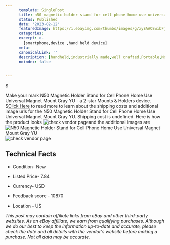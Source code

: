 ```yaml
---
      template: SinglePost
      title: n50 magnetic holder stand for cell phone home use universal magnet mount gray yu
      status: Published
      date: '2023-02-12'
      featuredImage: https://i.ebayimg.com/thumbs/images/g/xyEAAOSwibFjo7xU/s-l225.jpg
      categories: 
      excerpt: >-
        [smartphone,device ,hand held device]
      meta:
      canonicalLink: ''
      description: [handheld,industrially made,well crafted,Portable,Mobile,Compact,Convenient,Lightweight,Maneuverable,Man-portable,Miniature,Carriable,Hand-held,Light,Holdable,Transportable,Mobile device,Pocket-sized,On-the-go,Wireless,Cordless,Compact size,Convenient size, smartphone,device ,hand held device]
      noindex: false
      
        
---
```

$

Make your mark N50 Magnetic Holder Stand for Cell Phone Home Use Universal Magnet Mount Gray YU - a 2-star Mounts & Holders device.
$[Click Here](https://www.ebay.com/itm/354469069125?hash=item528800c145%3Ag%3AxyEAAOSwibFjo7xU&mkevt=1&mkcid=1&mkrid=711-53200-19255-0&campid=%253CePNCampaignId%253E&customid=%253CreferenceId%253E&toolid=10049) to read more to learn about the shipping costs and additional image urls for the N50 Magnetic Holder Stand for Cell Phone Home Use Universal Magnet Mount Gray YU. Shipping cost is undefined. Here is how the product looks ![check vendor page](https://i.ebayimg.com/thumbs/images/g/xyEAAOSwibFjo7xU/s-l225.jpg)and the additional images are![N50 Magnetic Holder Stand for Cell Phone Home Use Universal Magnet Mount Gray YU](https://i.ebayimg.com/images/g/xyEAAOSwibFjo7xU/s-l1600.jpg)![check vendor page](https://origin-galleryplus.ebayimg.com/ws/web/354469069125_2_0_1/225x225.jpg,https://origin-galleryplus.ebayimg.com/ws/web/354469069125_3_0_1/225x225.jpg,https://origin-galleryplus.ebayimg.com/ws/web/354469069125_4_0_1/225x225.jpg,https://origin-galleryplus.ebayimg.com/ws/web/354469069125_5_0_1/225x225.jpg,https://origin-galleryplus.ebayimg.com/ws/web/354469069125_6_0_1/225x225.jpg,https://origin-galleryplus.ebayimg.com/ws/web/354469069125_7_0_1/225x225.jpg,https://origin-galleryplus.ebayimg.com/ws/web/354469069125_8_0_1/225x225.jpg,https://origin-galleryplus.ebayimg.com/ws/web/354469069125_9_0_1/225x225.jpg,https://origin-galleryplus.ebayimg.com/ws/web/354469069125_10_0_1/225x225.jpg,https://origin-galleryplus.ebayimg.com/ws/web/354469069125_11_0_1/225x225.jpg,https://origin-galleryplus.ebayimg.com/ws/web/354469069125_12_0_1/225x225.jpg)



 ## Technical Facts 



     
      

 - Condition- New 


      

 - Listed Price- 7.84 


      

 - Currency- USD 


      

 - Feedback score - 10870 


      

 - Location - US 


      
      

 *_This post may contain affiliate links from eBay and other third-party websites. As an eBay affiliate, we earn from qualifying purchases. Although we do our best to keep the information up-to-date and accurate, please check the date and all details with the vendor's website before making a purchase. Not all data may be accurate._*






